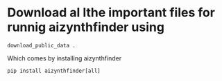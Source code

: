# Download al lthe important files for runnig aizynthfinder using

```
download_public_data .
```

Which comes by installing aizynthfinder

```
pip install aizynthfinder[all]
```
